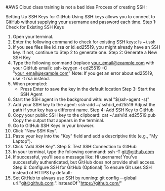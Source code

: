 #AWS Cloud class training is not a bad idea
Process of creating SSH:

Setting Up SSH Keys for GitHub
Using SSH keys allows you to connect to GitHub without supplying your username and password each time.
Step 1: Check for Existing SSH Keys
1. Open your terminal.
2. Enter the following command to check for existing SSH keys: ls ~/.ssh
3. If you see files like id_rsa or id_ed25519, you might already have an SSH key. If not, continue to Step 2 to generate one.
Step 2: Generate a New SSH Key
1. Type the following command (replace your_email@example.com with your GitHub email): ssh-keygen -t ed25519 -C "your_email@example.com" Note: If you get an error about ed25519, use -t rsa instead.
2. When prompted:
    * Press Enter to save the key in the default location
Step 3: Start the SSH Agent
1. Start the SSH agent in the background with: eval "$(ssh-agent -s)"
2. Add your SSH key to the agent: ssh-add ~/.ssh/id_ed25519 Adjust the path if your key has a different name.
Step 4: Add SSH Key to GitHub
1. Copy your public SSH key to the clipboard: cat ~/.ssh/id_ed25519.pub Copy the output that appears in the terminal.
2. Go to GitHub SSH Keys in your browser.
3. Click "New SSH Key".
4. Paste your key into the "Key" field and add a descriptive title (e.g., "My Laptop").
5. Click "Add SSH Key".
Step 5: Test SSH Connection to GitHub
1. In your terminal, type the following command: ssh -T git@github.com
2. If successful, you'll see a message like: Hi username! You've successfully authenticated, but GitHub does not provide shell access.
Step 6: Configure SSH for GitHub (Optional)
To ensure Git uses SSH instead of HTTPS by default:
1. Set GitHub to always use SSH by running: git config --global url."git@github.com:".insteadOf "https://github.com/"